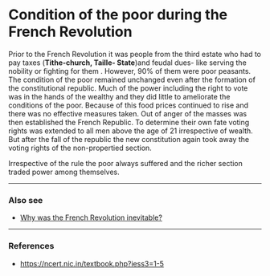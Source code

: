 # Condition of the poor during the French Revolution

Prior to the French Revolution it was people from the third estate who had to pay taxes (**Tithe-church, Taille- State**)and feudal dues- like serving the nobility or fighting for them . However, 90% of them were poor peasants. The condition of the poor remained unchanged even after the formation of the constitutional republic. Much of the power including the right to vote was in the hands of the wealthy and they did little to ameliorate the conditions of the poor. Because of this food prices continued to rise and there was no effective measures taken. Out of anger of the masses was then established the French Republic. To determine their own fate voting rights was extended to all men above the age of 21 irrespective of wealth. But after the fall of the republic the new constitution again took away the voting rights of the non-propertied section.

Irrespective of the rule the poor always suffered and the richer section traded power among themselves.

<hr>

### Also see
- [Why was the French Revolution inevitable?](./causesFrenchRevolution.md)

<hr>

### References
- https://ncert.nic.in/textbook.php?iess3=1-5
